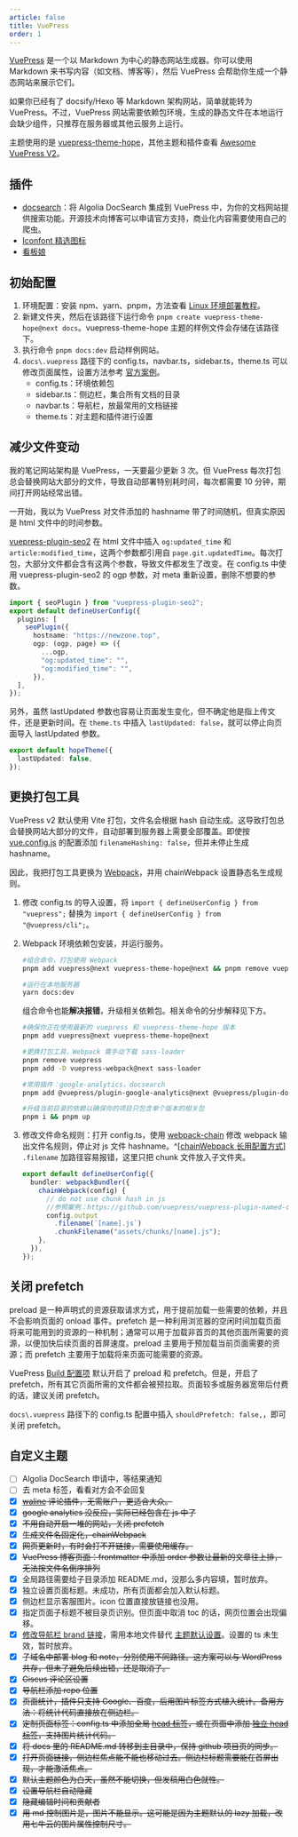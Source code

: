 ```yaml
---
article: false
title: VuePress
order: 1
---
```


[VuePress](https://v2.vuepress.vuejs.org/zh/guide/getting-started.html) 是一个以 Markdown 为中心的静态网站生成器。你可以使用 Markdown 来书写内容（如文档、博客等），然后 VuePress 会帮助你生成一个静态网站来展示它们。

如果你已经有了 docsify/Hexo 等 Markdown 架构网站，简单就能转为 VuePress。不过，VuePress 网站需要依赖包环境，生成的静态文件在本地运行会缺少组件，只推荐在服务器或其他云服务上运行。

主题使用的是 [vuepress-theme-hope](https://vuepress-theme-hope.github.io/v2/zh/guide/)，其他主题和插件查看 [Awesome VuePress V2](https://github.com/vuepress/awesome-vuepress/blob/main/v2.md)。

## 插件

- [docsearch](https://v2.vuepress.vuejs.org/zh/reference/plugin/docsearch.html)：将 Algolia DocSearch 集成到 VuePress 中，为你的文档网站提供搜索功能。开源技术向博客可以申请官方支持，商业化内容需要使用自己的爬虫。
- [Iconfont 精选图标](https://vuepress-theme-hope.github.io/v2/zh/guide/interface/icon.html#iconfont-%E7%B2%BE%E9%80%89%E5%9B%BE%E6%A0%87)
- [看板娘](https://www.npmjs.com/package/vuepress-plugin-helper-live2d)

## 初始配置

1. 环境配置：安装 npm、yarn、pnpm，方法查看 [Linux 环境部署教程](../deploy/VPS.html#环境部署)。
2. 新建文件夹，然后在该路径下运行命令 `pnpm create vuepress-theme-hope@next docs`。vuepress-theme-hope 主题的样例文件会存储在该路径下。
3. 执行命令 `pnpm docs:dev` 启动样例网站。
4. `docs\.vuepress` 路径下的 config.ts，navbar.ts，sidebar.ts，theme.ts 可以修改页面属性，设置方法参考 [官方案例](https://github.com/vuepress-theme-hope/vuepress-theme-hope/tree/main/docs/theme/src/.vuepress)。
   - config.ts：环境依赖包
   - sidebar.ts：侧边栏，集合所有文档的目录
   - navbar.ts：导航栏，放最常用的文档链接
   - theme.ts：对主题和插件进行设置

## 减少文件变动

我的笔记网站架构是 VuePress，一天要最少更新 3 次。但 VuePress 每次打包总会替换网站大部分的文件，导致自动部署特别耗时间，每次都需要 10 分钟，期间打开网站经常出错。

一开始，我以为 VuePress 对文件添加的 hashname 带了时间随机，但真实原因是 html 文件中的时间参数。

[vuepress-plugin-seo2](https://vuepress-theme-hope.github.io/v2/seo/zh/guide.html) 在 html 文件中插入 `og:updated_time` 和 `article:modified_time`，这两个参数都引用自 `page.git.updatedTime`。每次打包，大部分文件都会含有这两个参数，导致文件都发生了改变。在 config.ts 中使用 vuepress-plugin-seo2 的 ogp 参数，对 meta 重新设置，删除不想要的参数。

```ts
import { seoPlugin } from "vuepress-plugin-seo2";
export default defineUserConfig({
  plugins: [
    seoPlugin({
      hostname: "https://newzone.top",
      ogp: (ogp, page) => ({
        ...ogp,
        "og:updated_time": "",
        "og:modified_time": "",
      }),
  ],
});
```

另外，虽然 lastUpdated 参数也容易让页面发生变化，但不确定他是指上传文件，还是更新时间。在 `theme.ts` 中插入 `lastUpdated: false`，就可以停止向页面导入 lastUpdated 参数。

```ts
export default hopeTheme({
  lastUpdated: false,
});
```

## 更换打包工具

VuePress v2 默认使用 Vite 打包，文件名会根据 hash 自动生成。这导致打包总会替换网站大部分的文件，自动部署到服务器上需要全部覆盖。即使按 [vue.config.js](https://cli.vuejs.org/config/#vue-config-js) 的配置添加 `filenameHashing: false`，但并未停止生成 hashname。

因此，我把打包工具更换为 [Webpack](https://v2.vuepress.vuejs.org/zh/guide/bundler.html)，并用 chainWebpack 设置静态名生成规则。

1. 修改 config.ts 的导入设置，将 `import { defineUserConfig } from "vuepress";` 替换为 `import { defineUserConfig } from "@vuepress/cli";`。

2. Webpack 环境依赖包安装，并运行服务。

   ```bash
   #组合命令，打包使用 Webpack
   pnpm add vuepress@next vuepress-theme-hope@next && pnpm remove vuepress && pnpm add vuepress-webpack@next sass-loader && pnpm i && pnpm up

   #运行在本地服务器
   yarn docs:dev
   ```

   组合命令也能**解决报错**，升级相关依赖包。相关命令的分步解释见下方。

   ```bash
   #确保你正在使用最新的 vuepress 和 vuepress-theme-hope 版本
   pnpm add vuepress@next vuepress-theme-hope@next

   #更换打包工具，Webpack 需手动下载 sass-loader
   pnpm remove vuepress
   pnpm add -D vuepress-webpack@next sass-loader

   #常用插件：google-analytics，docsearch
   pnpm add @vuepress/plugin-google-analytics@next @vuepress/plugin-docsearch@next

   #升级当前目录的依赖以确保你的项目只包含单个版本的相关包
   pnpm i && pnpm up
   ```

3. 修改文件命名规则：打开 config.ts，使用 [webpack-chain](https://github.com/Yatoo2018/webpack-chain/tree/zh-cmn-Hans) 修改 webpack 输出文件名规则，停止对 js 文件 hashname。^[[chainWebpack 长用配置方式](https://blog.csdn.net/song854601134/article/details/121340077)] `.filename` 加路径容易报错，这里只把 chunk 文件放入子文件夹。

   ```ts
   export default defineUserConfig({
     bundler: webpackBundler({
       chainWebpack(config) {
         // do not use chunk hash in js
         //参照案例：https://github.com/vuepress/vuepress-plugin-named-chunks/blob/b9fb5a1d3475530b1d74b6616f92a6e3bf14a7ed/__tests__/docs/.vuepress/config.js
         config.output
           .filename(`[name].js`)
           .chunkFilename("assets/chunks/[name].js");
       },
     }),
   });
   ```

## 关闭 prefetch

preload 是一种声明式的资源获取请求方式，用于提前加载一些需要的依赖，并且不会影响页面的 onload 事件。prefetch 是一种利用浏览器的空闲时间加载页面将来可能用到的资源的一种机制；通常可以用于加载非首页的其他页面所需要的资源，以便加快后续页面的首屏速度。preload 主要用于预加载当前页面需要的资源；而 prefetch 主要用于加载将来页面可能需要的资源。

VuePress [Build 配置项](https://vuepress.github.io/zh/reference/config.html#build-%E9%85%8D%E7%BD%AE%E9%A1%B9) 默认开启了 preload 和 prefetch。但是，开启了 prefetch，所有其它页面所需的文件都会被预拉取。页面较多或服务器宽带后付费的话，建议关闭 prefetch。

`docs\.vuepress` 路径下的 config.ts 配置中插入 `shouldPrefetch: false,`，即可关闭 prefetch。

## 自定义主题

- [ ] Algolia DocSearch 申请中，等结果通知
- [ ] 去 meta 标签，看看对方会不会回复
- [x] ~~[waline](https://vuepress-theme-hope.github.io/v2/zh/guide/feature/comment.html#waline) 评论插件，无需账户，更适合大众。~~
- [x] ~~google analytics 没反应，实际已经包含在 js 中了~~
- [x] ~~不用自动开启一堆的网站，关闭 prefetch~~
- [x] ~~生成文件名固定化，chainWebpack~~
- [x] ~~网页更新时，有时会打不开链接，需要使用缓存。~~
- [x] ~~VuePress 博客页面：frontmatter 中添加 order 参数让最新的文章往上排，无法按文件名倒序排列~~
- [x] 全局路径需要给子目录添加 README.md，没那么多内容填，暂时放弃。
- [x] 独立设置页面标题。未成功，所有页面都会加入默认标题。
- [x] 侧边栏显示客服图片。icon 位置直接放链接也没用。
- [x] 指定页面子标题不被目录页识别。但页面中取消 toc 的话，网页位置会出现偏移。
- [x] [修改导航栏 brand 链接](https://vuepress-theme-hope.github.io/v2/zh/cookbook/advanced/replace.html#%E6%8F%92%E6%A7%BD%E5%88%A9%E7%94%A8)，需用本地文件替代 [主题默认设置](https://github.com/vuepress-theme-hope/vuepress-theme-hope/blob/main/packages/theme/src/client/module/navbar/components/NavbarBrand.ts)。设置的 ts 未生效，暂时放弃。
- [x] ~~子域名中部署 blog 和 note，分别使用不同路径。这方案可以与 WordPress 共存，但未了避免后续出错，还是取消了。~~
- [x] ~~Giscus 评论区设置~~
- [x] ~~导航栏添加 repo 位置~~
- [x] ~~页面统计，插件只支持 Google、百度，后用图片标签方式植入统计。备用方法：将统计代码直接放在侧边栏。~~
- [x] ~~定制页面标签：config.ts 中添加全局 [head 标签](https://github.com/vuepress-theme-hope/vuepress-theme-hope/blob/main/docs/theme/src/.vuepress/config.ts)，或在页面中添加 [独立 head 标签](https://vuepress-theme-hope.github.io/v2/seo/zh/guide.html#%E7%9B%B4%E6%8E%A5%E6%B7%BB%E5%8A%A0-head-%E6%A0%87%E7%AD%BE)，支持图片统计代码。~~
- [x] ~~将 docs 里的 README.md 转移到主目录中，保持 github 项目页的同步。~~
- [x] ~~打开页面链接，侧边栏焦点能不能也移动过去。侧边栏标题需要能在首屏出现，才能激活焦点。~~
- [x] ~~默认主题颜色为白天，虽然不能切换，但发稿用白色就性。~~
- [x] ~~设置导航栏自动隐藏~~
- [x] ~~隐藏编辑时间和贡献者~~
- [x] ~~用 md 控制图片是，图片不能显示。这可能是因为主题默认的 lazy 加载，改用七牛云的图片属性控制尺寸。~~
